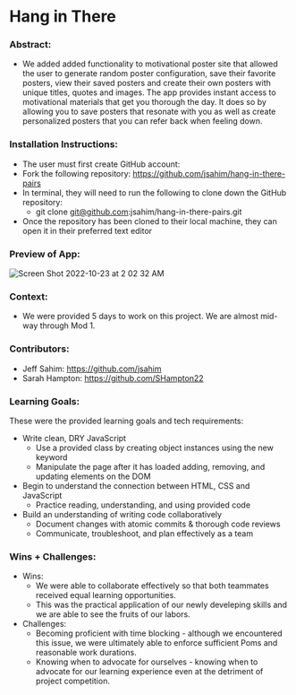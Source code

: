 # Hang in There  

### Abstract:
[//]: <> (Briefly describe what you built and its features. What problem is the app solving? How does this application solve that problem?)
- We added added functionality to motivational poster site that allowed the user to generate random poster configuration, save their favorite posters, view their saved posters and create their own posters with unique titles, quotes and images. The app provides instant access to motivational materials that get you thorough the day. It does so by allowing you to save posters that resonate with you as well as create personalized posters that you can refer back when feeling down.

### Installation Instructions:
[//]: <> (What steps does a person have to take to get your app cloned down and running?)
- The user must first create GitHub account: 
- Fork the following repository: https://github.com/jsahim/hang-in-there-pairs
- In terminal, they will need to run the following to clone down the GitHub repository:
    - git clone git@github.com:jsahim/hang-in-there-pairs.git
- Once the repository has been cloned to their local machine, they can open it in their preferred text editor

### Preview of App:
[//]: <> (Provide ONE gif or screenshot of your application - choose the "coolest" piece of functionality to show off.)
![Screen Shot 2022-10-23 at 2 02 32 AM](https://user-images.githubusercontent.com/107663888/197376736-2da93561-a2fb-4bf5-acf0-7c0604a5e477.png)

### Context:
[//]: <> (Give some context for the project here. How long did you have to work on it? How far into the Turing program are you?)
- We were provided 5 days to work on this project. We are almost mid-way through Mod 1. 

### Contributors:
[//]: <> (Who worked on this application? Link to their GitHubs.)
- Jeff Sahim: https://github.com/jsahim
- Sarah Hampton: https://github.com/SHampton22

### Learning Goals:
[//]: <> (What were the learning goals of this project? What tech did you work with?)
These were the provided learning goals and tech requirements:
- Write clean, DRY JavaScript
    - Use a provided class by creating object instances using the new keyword
    - Manipulate the page after it has loaded adding, removing, and updating elements on the DOM
- Begin to understand the connection between HTML, CSS and JavaScript
    - Practice reading, understanding, and using provided code
- Build an understanding of writing code collaboratively
    - Document changes with atomic commits & thorough code reviews
    - Communicate, troubleshoot, and plan effectively as a team

### Wins + Challenges:
[//]: <> (What are 2-3 wins you have from this project? What were some challenges you faced - and how did you get over them?)
- Wins:
    - We were able to collaborate effectively so that both teammates received equal learning opportunities.
    - This was the practical application of our newly develeping skills and we are able to see the fruits of our labors.
- Challenges:
    - Becoming proficient with time blocking - although we encountered this issue, we were ultimately able to enforce sufficient Poms and reasonable work durations.
    - Knowing when to advocate for ourselves - knowing when to advocate for our learning experience even at the detriment of project competition.
